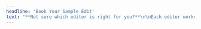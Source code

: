 ```yaml
---
headline: 'Book Your Sample Edit'
text: "**Not sure which editor is right for you?**\n\nEach editor works differently and one may be more compatible with your vision than another. \n\nWe want to make sure we're a good fit. For you and your story.\n\n[$25 Sample Edit](/services#sample-edit){.button}"
---
```


